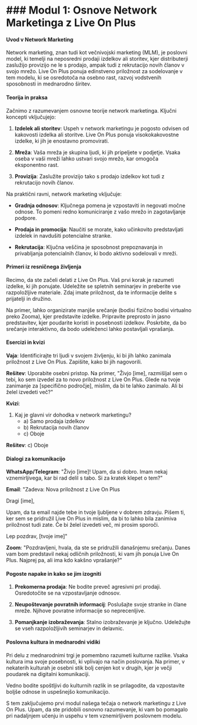 # ### Modul 1: Osnove Network Marketinga z Live On Plus

#### Uvod v Network Marketing

Network marketing, znan tudi kot večnivojski marketing (MLM), je poslovni model, ki temelji na neposredni prodaji izdelkov ali storitev, kjer distributerji zaslužijo provizijo ne le s prodajo, ampak tudi z rekrutacijo novih članov v svojo mrežo. Live On Plus ponuja edinstveno priložnost za sodelovanje v tem modelu, ki se osredotoča na osebno rast, razvoj vodstvenih sposobnosti in mednarodno širitev.

#### Teorija in praksa

Začnimo z razumevanjem osnovne teorije network marketinga. Ključni koncepti vključujejo:

1. **Izdelek ali storitev**: Uspeh v network marketingu je pogosto odvisen od kakovosti izdelka ali storitve. Live On Plus ponuja visokokakovostne izdelke, ki jih je enostavno promovirati.

2. **Mreža**: Vaša mreža je skupina ljudi, ki jih pripeljete v podjetje. Vsaka oseba v vaši mreži lahko ustvari svojo mrežo, kar omogoča eksponentno rast.

3. **Provizija**: Zaslužite provizijo tako s prodajo izdelkov kot tudi z rekrutacijo novih članov.

Na praktični ravni, network marketing vključuje:

- **Gradnja odnosov**: Ključnega pomena je vzpostaviti in negovati močne odnose. To pomeni redno komuniciranje z vašo mrežo in zagotavljanje podpore.

- **Prodaja in promocija**: Naučiti se morate, kako učinkovito predstavljati izdelek in navdušiti potencialne stranke.

- **Rekrutacija**: Ključna veščina je sposobnost prepoznavanja in privabljanja potencialnih članov, ki bodo aktivno sodelovali v mreži.

#### Primeri iz resničnega življenja

Recimo, da ste začeli delati z Live On Plus. Vaš prvi korak je razumeti izdelke, ki jih ponujate. Udeležite se spletnih seminarjev in preberite vse razpoložljive materiale. Zdaj imate priložnost, da te informacije delite s prijatelji in družino. 

Na primer, lahko organizirate manjše srečanje (bodisi fizično bodisi virtualno preko Zooma), kjer predstavite izdelke. Pripravite preprosto in jasno predstavitev, kjer poudarite koristi in posebnosti izdelkov. Poskrbite, da bo srečanje interaktivno, da bodo udeleženci lahko postavljali vprašanja.

#### Esercizi in kvizi

**Vaja**: Identificirajte tri ljudi v svojem življenju, ki bi jih lahko zanimala priložnost z Live On Plus. Zapišite, kako bi jih nagovorili.

**Rešitev**: Uporabite osebni pristop. Na primer, "Živjo [ime], razmišljal sem o tebi, ko sem izvedel za to novo priložnost z Live On Plus. Glede na tvoje zanimanje za [specifično področje], mislim, da bi te lahko zanimalo. Ali bi želel izvedeti več?"

**Kvizi**:
1. Kaj je glavni vir dohodka v network marketingu?
   - a) Samo prodaja izdelkov
   - b) Rekrutacija novih članov
   - c) Oboje

**Rešitev**: c) Oboje

#### Dialogi za komunikacijo

**WhatsApp/Telegram**: 
"Živjo [ime]! Upam, da si dobro. Imam nekaj vznemirljivega, kar bi rad delil s tabo. Si za kratek klepet o tem?"

**Email**:
"Zadeva: Nova priložnost z Live On Plus

Dragi [ime],

Upam, da ta email najde tebe in tvoje ljubljene v dobrem zdravju. Pišem ti, ker sem se pridružil Live On Plus in mislim, da bi to lahko bila zanimiva priložnost tudi zate. Če bi želel izvedeti več, mi prosim sporoči.

Lep pozdrav,
[tvoje ime]"

**Zoom**:
"Pozdravljeni, hvala, da ste se pridružili današnjemu srečanju. Danes vam bom predstavil nekaj odličnih priložnosti, ki vam jih ponuja Live On Plus. Najprej pa, ali ima kdo kakšno vprašanje?"

#### Pogoste napake in kako se jim izogniti

1. **Prekomerna prodaja**: Ne bodite preveč agresivni pri prodaji. Osredotočite se na vzpostavljanje odnosov.

2. **Neupoštevanje povratnih informacij**: Poslušajte svoje stranke in člane mreže. Njihove povratne informacije so neprecenljive.

3. **Pomanjkanje izobraževanja**: Stalno izobraževanje je ključno. Udeležujte se vseh razpoložljivih seminarjev in delavnic.

#### Poslovna kultura in mednarodni vidiki

Pri delu z mednarodnimi trgi je pomembno razumeti kulturne razlike. Vsaka kultura ima svoje posebnosti, ki vplivajo na način poslovanja. Na primer, v nekaterih kulturah je osebni stik bolj cenjen kot v drugih, kjer je večji poudarek na digitalni komunikaciji.

Vedno bodite spoštljivi do kulturnih razlik in se prilagodite, da vzpostavite boljše odnose in uspešnejšo komunikacijo.

S tem zaključujemo prvi modul našega tečaja o network marketingu z Live On Plus. Upam, da ste pridobili osnovno razumevanje, ki vam bo pomagalo pri nadaljnjem učenju in uspehu v tem vznemirljivem poslovnem modelu.